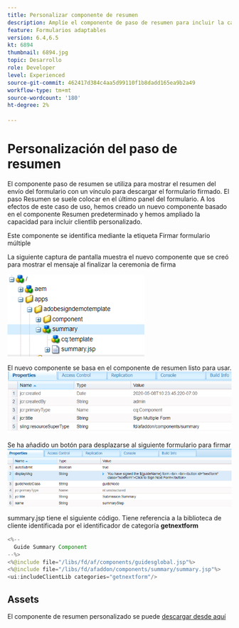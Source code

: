 ```yaml
---
title: Personalizar componente de resumen
description: Amplíe el componente de paso de resumen para incluir la capacidad de navegar al siguiente formulario en el paquete.
feature: Formularios adaptables
version: 6.4,6.5
kt: 6894
thumbnail: 6894.jpg
topic: Desarrollo
role: Developer
level: Experienced
source-git-commit: 462417d384c4aa5d99110f1b8dadd165ea9b2a49
workflow-type: tm+mt
source-wordcount: '180'
ht-degree: 2%

---
```



# Personalización del paso de resumen

El componente paso de resumen se utiliza para mostrar el resumen del envío del formulario con un vínculo para descargar el formulario firmado. El paso Resumen se suele colocar en el último panel del formulario.
A los efectos de este caso de uso, hemos creado un nuevo componente basado en el componente Resumen predeterminado y hemos ampliado la capacidad para incluir clientlib personalizado.

Este componente se identifica mediante la etiqueta Firmar formulario múltiple

La siguiente captura de pantalla muestra el nuevo componente que se creó para mostrar el mensaje al finalizar la ceremonia de firma

![componente de resumen](assets/summary.PNG)

El nuevo componente se basa en el componente de resumen listo para usar.
![component-prop](assets/componentprop.PNG)

Se ha añadido un botón para desplazarse al siguiente formulario para firmar
![template-code](assets/template-code.PNG)

summary.jsp tiene el siguiente código. Tiene referencia a la biblioteca de cliente identificada por el identificador de categoría **getnextform**

```java
<%--
  Guide Summary Component
--%>
<%@include file="/libs/fd/af/components/guidesglobal.jsp"%>
<%@include file="/libs/fd/afaddon/components/summary/summary.jsp"%>
<ui:includeClientLib categories="getnextform"/>
```

## Assets

El componente de resumen personalizado se puede [descargar desde aquí](assets/custom-summary-step.zip)


